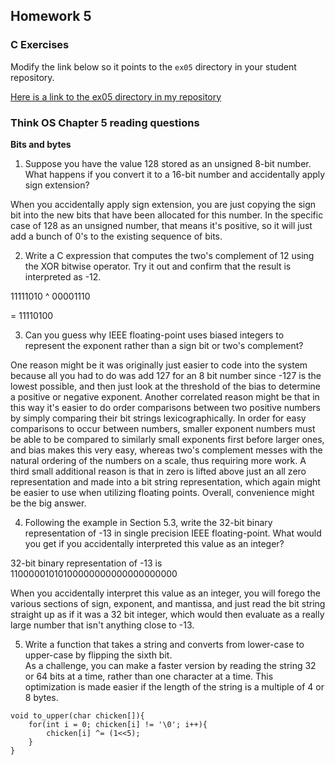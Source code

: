 ## Homework 5

### C Exercises

Modify the link below so it points to the `ex05` directory in your
student repository.

[Here is a link to the ex05 directory in my repository](https://github.com/kzhang8850/ExercisesInC/tree/master/exercises/ex05)

### Think OS Chapter 5 reading questions

**Bits and bytes**

1) Suppose you have the value 128 stored as an unsigned 8-bit number.  What happens if you convert
it to a 16-bit number and accidentally apply sign extension?

When you accidentally apply sign extension, you are just copying the sign bit into the new bits that have been allocated for this number. In the specific case of 128 as an unsigned number, that means it's positive, so it will just add a bunch of 0's to the existing sequence of bits.

2) Write a C expression that computes the two's complement of 12 using the XOR bitwise operator.
Try it out and confirm that the result is interpreted as -12.

  11111010
^ 00001110

= 11110100

3) Can you guess why IEEE floating-point uses biased integers to represent the exponent rather than a
sign bit or two's complement?

One reason might be it was originally just easier to code into the system because all you had to do was add 127 for an 8 bit number since -127 is the lowest possible, and then just look at the threshold of the bias to determine a positive or negative exponent. Another correlated reason might be that in this way it's easier to do order comparisons between two positive numbers by simply comparing their bit strings lexicographically. In order for easy comparisons to occur between numbers, smaller exponent numbers must be able to be compared to similarly small exponents first before larger ones, and bias makes this very easy, whereas two's complement messes with the natural ordering of the numbers on a scale, thus requiring more work. A third small additional reason is that in zero is lifted above just an all zero representation and made into a bit string representation, which again might be easier to use when utilizing floating points. Overall, convenience might be the big answer.

4) Following the example in Section 5.3, write the 32-bit binary representation of -13 in single precision
IEEE floating-point.  What would you get if you accidentally interpreted this value as an integer?

32-bit binary representation of -13 is 11000001010100000000000000000000

When you accidentally interpret this value as an integer, you will forego the various sections of sign, exponent, and mantissa, and just read the bit string straight up as if it was a 32 bit integer, which would then evaluate as a really large number that isn't anything close to -13.

5) Write a function that takes a string and converts from lower-case to upper-case by flipping the sixth bit.  
As a challenge, you can make a faster version by reading the string 32 or 64 bits at a time, rather than one
character at a time.  This optimization is made easier if the length of the string is a multiple of 4 or 8 bytes.

```
void to_upper(char chicken[]){
    for(int i = 0; chicken[i] != '\0'; i++){
        chicken[i] ^= (1<<5);
    }
}
```
